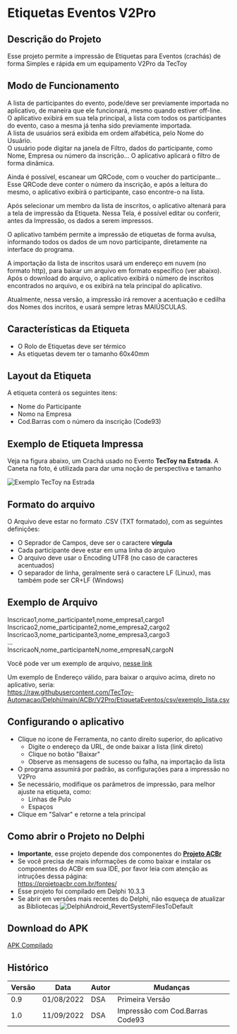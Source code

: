 # Etiquetas Eventos V2Pro

## Descrição do Projeto
Esse projeto permite a impressão de Etiquetas para Eventos (crachás) de forma Simples e rápida em um equipamento V2Pro da TecToy

## Modo de Funcionamento
A lista de participantes do evento, pode/deve ser previamente importada no aplicativo, de maneira que ele funcionará, mesmo quando estiver off-line.  
O aplicativo exibirá em sua tela principal, a lista com todos os participantes do evento, caso a mesma já tenha sido previamente importada.  
A lista de usuários será exibida em ordem alfabética, pelo Nome do Usuário.  
O usuário pode digitar na janela de Filtro, dados do participante, como Nome, Empresa ou número da inscrição... O aplicativo aplicará o filtro de forma dinâmica.

Ainda é possível, escanear um QRCode, com o voucher do participante... Esse QRCode deve conter o número da inscrição, e após a leitura do mesmo, o aplicativo exibirá o participante, caso encontre-o na lista.  

Após selecionar um membro da lista de inscritos, o aplicativo altenará para a tela de impressão da Etiqueta.
Nessa Tela, é possível editar ou conferir, antes da Impressão, os dados a serem impressos.  

O aplicativo também permite a impressão de etiquetas de forma avulsa, informando todos os dados de um novo participante, diretamente na interface do programa.

A importação da lista de inscritos usará um endereço em nuvem (no formato http), para baixar um arquivo em formato específico (ver abaixo).  
Após o download do arquivo, o aplicativo exibirá o número de inscritos encontrados no arquivo, e os exibirá na tela principal do aplicativo.

Atualmente, nessa versão, a impressão irá remover a acentuação e cedilha dos Nomes dos incritos, e usará sempre letras MAIÚSCULAS.

## Características da Etiqueta
- O Rolo de Etiquetas deve ser térmico
- As etiquetas devem ter o tamanho 60x40mm

## Layout da Etiqueta
A etiqueta conterá os seguintes itens:
- Nome do Participante
- Nomo na Empresa
- Cod.Barras com o número da inscrição (Code93)

## Exemplo de Etiqueta Impressa
Veja na figura abaixo, um Crachá usado no Evento **TecToy na Estrada**. A Caneta na foto, é utilizada para dar uma noção de perspectiva e tamanho

![Exemplo TecToy na Estrada](https://github.com/TecToy-Automacao/Delphi/blob/main/ACBr/V2Pro/EtiquetaEventos/img/Exemplo_Cracha_TecToy_na_Estrada.png)

## Formato do arquivo
O Arquivo deve estar no formato .CSV (TXT formatado), com as seguintes definições:
- O Seprador de Campos, deve ser o caractere **vírgula**
- Cada participante deve estar em uma linha do arquivo
- O arquivo deve usar o Encoding UTF8 (no caso de caracteres acentuados)
- O separador de linha, geralmente será o caractere LF (Linux), mas também pode ser CR+LF (Windows)

## Exemplo de Arquivo
Inscricao1,nome_participante1,nome_empresa1,cargo1  
Inscricao2,nome_participante2,nome_empresa2,cargo2  
Inscricao3,nome_participante3,nome_empresa3,cargo3  
...  
InscricaoN,nome_participanteN,nome_empresaN,cargoN  

Você pode ver um exemplo de arquivo, [nesse link](https://raw.githubusercontent.com/TecToy-Automacao/Delphi/main/ACBr/V2Pro/EtiquetaEventos/csv/exemplo_lista.csv)

Um exemplo de Endereço válido, para baixar o arquivo acima, direto no aplicativo, seria:  
https://raw.githubusercontent.com/TecToy-Automacao/Delphi/main/ACBr/V2Pro/EtiquetaEventos/csv/exemplo_lista.csv

## Configurando o aplicativo
- Clique no icone de Ferramenta, no canto direito superior, do aplicativo  
	- Digite o endereço da URL, de onde baixar a lista (link direto)  
	- Clique no botão "Baixar"  
	- Observe as mensagens de sucesso ou falha, na importação da lista  
- O programa assumirá por padrão, as configurações para a impressão no V2Pro
- Se necessário, modifique os parâmetros de impressão, para melhor ajuste na etiqueta, como:  
	- Linhas de Pulo  
	- Espaços
- Clique em "Salvar" e retorne a tela principal
	
## Como abrir o Projeto no Delphi
- **Importante**, esse projeto depende dos componentes do **[Projeto ACBr](https://projetoacbr.com.br/)**
- Se você precisa de mais informações de como baixar e instalar os componentes do ACBr em sua IDE, por favor leia com atenção as intruções dessa página:  
	https://projetoacbr.com.br/fontes/
- Esse projeto foi compilado em Delphi 10.3.3
- Se abrir em versões mais recentes do Delphi, não esqueça de atualizar as Bibliotecas 
	![DelphiAndroid_RevertSystemFilesToDefault](https://github.com/TecToy-Automacao/Delphi/blob/main/ACBr/V2Pro/EtiquetaEventos/img/DelphiAndroid_RevertSystemFilesToDefault.png)

## Download do APK
[APK Compilado](https://raw.githubusercontent.com/TecToy-Automacao/Delphi/main/ACBr/V2Pro/EtiquetaEventos/apk/EtiquetaEventos.apk)

## Histórico
| **Versão** | **Data** | **Autor** | **Mudanças** |  
| --- | --- | --- | --- |  
| 0.9 | 01/08/2022 | DSA | Primeira Versão |  
| 1.0 | 11/09/2022 | DSA | Impressão com Cod.Barras Code93 |  
